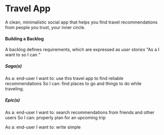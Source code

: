 # Travel App
A clean, minimalistic social app that helps you find travel recommendations from people you trust, your inner circle.


#### Building a Backlog
A backlog defines requirements, which are expressed as *user stories*
"As a <role> I want to <function description> so I can <value statement>"

##### Saga(s)
As a: end-user I want to: use this travel app to find reliable recommendations So I can: find places to go and things to do while traveling.

##### Epic(s)
As a: end-user I want to: search recommendations from friends and other users So I can: properly plan for an upcoming trip

As a: end-user I want to: write simple


